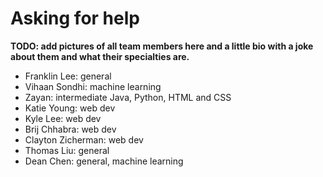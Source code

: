 # Asking for help

**TODO: add pictures of all team members here and a little bio with a joke about them and what their specialties are.**&#x20;

* Franklin Lee: general
* Vihaan Sondhi: machine learning
* Zayan: intermediate Java, Python, HTML and CSS
* Katie Young: web dev
* Kyle Lee: web dev
* Brij Chhabra: web dev
* Clayton Zicherman: web dev
* Thomas Liu: general
* Dean Chen: general, machine learning
